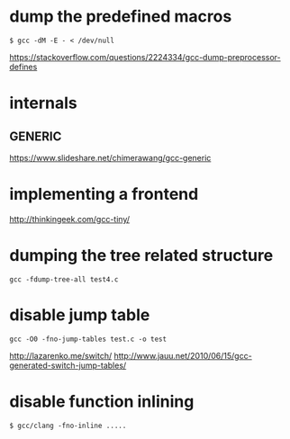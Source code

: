 
# dump the predefined macros

```
$ gcc -dM -E - < /dev/null
```

https://stackoverflow.com/questions/2224334/gcc-dump-preprocessor-defines

# internals
## GENERIC
   https://www.slideshare.net/chimerawang/gcc-generic


# implementing a frontend

http://thinkingeek.com/gcc-tiny/



# dumping the tree related structure

```
gcc -fdump-tree-all test4.c
```

# disable jump table

```
gcc -O0 -fno-jump-tables test.c -o test
```
http://lazarenko.me/switch/
http://www.jauu.net/2010/06/15/gcc-generated-switch-jump-tables/


# disable function inlining

```
$ gcc/clang -fno-inline ..... 
```